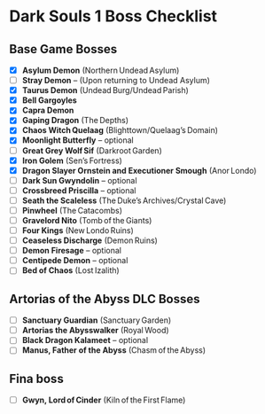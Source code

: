 # Dark Souls 1 Boss Checklist

## Base Game Bosses
- [x] **Asylum Demon** (Northern Undead Asylum)
- [ ] **Stray Demon** – (Upon returning to Undead Asylum)
- [x] **Taurus Demon** (Undead Burg/Undead Parish)
- [x] **Bell Gargoyles**
- [x] **Capra Demon**
- [x] **Gaping Dragon** (The Depths)
- [x] **Chaos Witch Quelaag** (Blighttown/Quelaag’s Domain)
- [x] **Moonlight Butterfly** – optional
- [ ] **Great Grey Wolf Sif** (Darkroot Garden)
- [x] **Iron Golem** (Sen’s Fortress)
- [x] **Dragon Slayer Ornstein and Executioner Smough** (Anor Londo)
- [ ] **Dark Sun Gwyndolin** – optional
- [ ] **Crossbreed Priscilla** – optional
- [ ] **Seath the Scaleless** (The Duke’s Archives/Crystal Cave)
- [ ] **Pinwheel** (The Catacombs)
- [ ] **Gravelord Nito** (Tomb of the Giants)
- [ ] **Four Kings** (New Londo Ruins)
- [ ] **Ceaseless Discharge** (Demon Ruins)
- [ ] **Demon Firesage** – optional
- [ ] **Centipede Demon** – optional
- [ ] **Bed of Chaos** (Lost Izalith)

## Artorias of the Abyss DLC Bosses
- [ ] **Sanctuary Guardian** (Sanctuary Garden)
- [ ] **Artorias the Abysswalker** (Royal Wood)
- [ ] **Black Dragon Kalameet** – optional
- [ ] **Manus, Father of the Abyss** (Chasm of the Abyss)

## Fina boss
- [ ] **Gwyn, Lord of Cinder** (Kiln of the First Flame)

